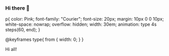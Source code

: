 ### Hi there 👋

p{
  color: Pink; 
  font-family: "Courier";
  font-size: 20px;
  margin: 10px 0 0 10px;
  white-space: nowrap;
  overflow: hidden;
  width: 30em;
  animation: type 4s steps(60, end); 
}

@keyframes type{ 
  from { width: 0; } 
} 

<p>Hi all!</p>

<!--
**filipol2/filipol2** is a ✨ _special_ ✨ repository because its `README.md` (this file) appears on your GitHub profile.

Here are some ideas to get you started:

- 🔭 I’m currently working on ...
- 🌱 I’m currently learning ...
- 👯 I’m looking to collaborate on ...
- 🤔 I’m looking for help with ...
- 💬 Ask me about ...
- 📫 How to reach me: ...
- 😄 Pronouns: ...
- ⚡ Fun fact: ...
-->
